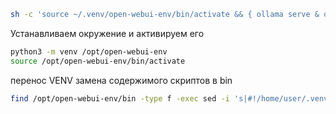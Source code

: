 ```bash
sh -c 'source ~/.venv/open-webui-env/bin/activate && { ollama serve & ollama_pid=$!; open-webui serve; wait $ollama_pid; } && xdg-open http://0.0.0.0:8080/'
```

Устанавливаем окружение и активируем его
```bash
python3 -m venv /opt/open-webui-env
source /opt/open-webui-env/bin/activate
```

перенос VENV замена содержимого скриптов в bin
```bash
find /opt/open-webui-env/bin -type f -exec sed -i 's|#!/home/user/.venv/open-webui-env/bin/python3.11|#!/usr/bin/env python3|' {} +
```